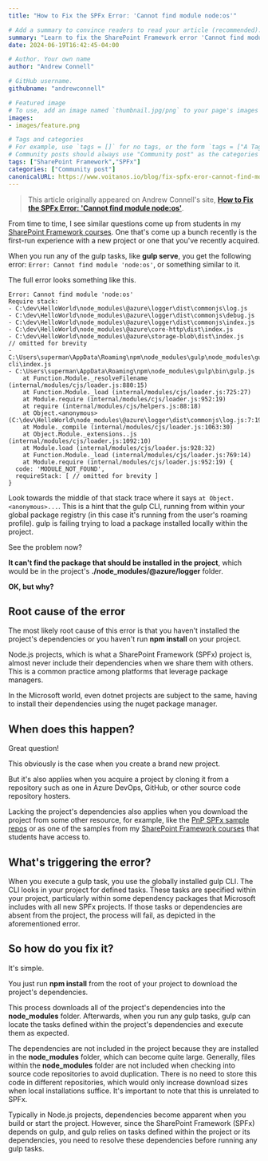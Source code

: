 ```yaml
---
title: "How to Fix the SPFx Error: 'Cannot find module node:os'"

# Add a summary to convince readers to read your article (recommended). It will display on the homepage.
summary: "Learn to fix the SharePoint Framework error 'Cannot find module node:os'. Understand the root cause and the simple solution: running npm install."
date: 2024-06-19T16:42:45-04:00

# Author. Your own name
author: "Andrew Connell"

# GitHub username.
githubname: "andrewconnell"

# Featured image
# To use, add an image named `thumbnail.jpg/png` to your page's images folder. Make sure to replace the placeholder image
images:
- images/feature.png

# Tags and categories
# For example, use `tags = []` for no tags, or the form `tags = ["A Tag", "Another Tag"]` for one or more tags.
# Community posts should always use "Community post" as the categories
tags: ["SharePoint Framework","SPFx"]
categories: ["Community post"]
canonicalURL: https://www.voitanos.io/blog/fix-spfx-eror-cannot-find-module/
---
```

> This article originally appeared on Andrew Connell's site, **[How to Fix the SPFx Error: 'Cannot find module node:os'](https://www.voitanos.io/blog/fix-spfx-eror-cannot-find-module/?utm_medium=website&utm_source=pnpblog&utm_campaign=How+to+Fix+the+SPFx+Error%3A+%27Cannot+find+module+node%3Aos%27)**.

From time to time, I see similar questions come up from students in my [SharePoint Framework courses](https://www.voitanos.io/courses-sharepoint-framework/). One that's come up a bunch recently is the first-run experience with a new project or one that you've recently acquired.

When you run any of the gulp tasks, like **gulp serve**, you get the following error: `Error: Cannot find module 'node:os'`, or something similar to it.

The full error looks something like this.

```console
Error: Cannot find module 'node:os'
Require stack:
- C:\dev\HelloWorld\node_modules\@azure\logger\dist\commonjs\log.js
- C:\dev\HelloWorld\node_modules\@azure\logger\dist\commonjs\debug.js
- C:\dev\HelloWorld\node_modules\@azure\logger\dist\commonjs\index.js
- C:\dev\HelloWorld\node_modules\@azure\core-http\dist\index.js
- C:\dev\HelloWorld\node_modules\@azure\storage-blob\dist\index.js
// omitted for brevity
- C:\Users\superman\AppData\Roaming\npm\node_modules\gulp\node_modules\gulp-cli\index.js
- C:\Users\superman\AppData\Roaming\npm\node_modules\gulp\bin\gulp.js
    at Function.Module._resolveFilename (internal/modules/cjs/loader.js:880:15)
    at Function.Module._load (internal/modules/cjs/loader.js:725:27)
    at Module.require (internal/modules/cjs/loader.js:952:19)
    at require (internal/modules/cjs/helpers.js:88:18)
    at Object.<anonymous> (C:\dev\HelloWorld\node_modules\@azure\logger\dist\commonjs\log.js:7:19)
    at Module._compile (internal/modules/cjs/loader.js:1063:30)
    at Object.Module._extensions..js (internal/modules/cjs/loader.js:1092:10)
    at Module.load (internal/modules/cjs/loader.js:928:32)
    at Function.Module._load (internal/modules/cjs/loader.js:769:14)
    at Module.require (internal/modules/cjs/loader.js:952:19) {
  code: 'MODULE_NOT_FOUND',
  requireStack: [ // omitted for brevity ]
}
```

Look towards the middle of that stack trace where it says `at Object.<anonymous>...`. This is a hint that the gulp CLI, running from within your global package registry (in this case it's running from the user's roaming profile). gulp is failing trying to load a package installed locally within the project.

See the problem now?

**It can't find the package that should be installed in the project**, which would be in the project's **./node_modules/@azure/logger** folder.

**OK, but why?**

## Root cause of the error

The most likely root cause of this error is that you haven't installed the project's dependencies or you haven't run **npm install** on your project.

Node.js projects, which is what a SharePoint Framework (SPFx) project is, almost never include their dependencies when we share them with others. This is a common practice among platforms that leverage package managers.

In the Microsoft world, even dotnet projects are subject to the same, having to install their dependencies using the nuget package manager.

## When does this happen?

Great question!

This obviously is the case when you create a brand new project.

But it's also applies when you acquire a project by cloning it from a repository such as one in Azure DevOps, GitHub, or other source code repository hosters.

Lacking the project's dependencies also applies when you download the project from some other resource, for example, like the [PnP SPFx sample repos](https://pnp.github.io/#samples) or as one of the samples from my [SharePoint Framework courses](https://www.voitanos.io/courses-sharepoint-framework/) that students have access to.

## What's triggering the error?

When you execute a gulp task, you use the globally installed gulp CLI. The CLI looks in your project for defined tasks. These tasks are specified within your project, particularly within some dependency packages that Microsoft includes with all new SPFx projects. If those tasks or dependencies are absent from the project, the process will fail, as depicted in the aforementioned error.

## So how do you fix it?

It's simple.

You just run **npm install** from the root of your project to download the project's dependencies.

This process downloads all of the project's dependencies into the **node_modules** folder. Afterwards, when you run any gulp tasks, gulp can locate the tasks defined within the project's dependencies and execute them as expected.

The dependencies are not included in the project because they are installed in the **node_modules** folder, which can become quite large. Generally, files within the **node_modules** folder are not included when checking into source code repositories to avoid duplication. There is no need to store this code in different repositories, which would only increase download sizes when local installations suffice. It's important to note that this is unrelated to SPFx.

Typically in Node.js projects, dependencies become apparent when you build or start the project. However, since the SharePoint Framework (SPFx) depends on gulp, and gulp relies on tasks defined within the project or its dependencies, you need to resolve these dependencies before running any gulp tasks.
